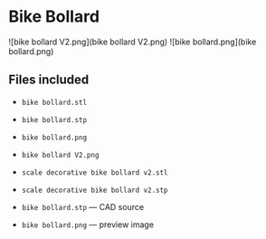 # Bike Bollard

![bike bollard V2.png](bike bollard V2.png)
![bike bollard.png](bike bollard.png)

## Files included

- `bike bollard.stl`
- `bike bollard.stp`
- `bike bollard.png`
- `bike bollard V2.png`
- `scale decorative bike bollard v2.stl`
- `scale decorative bike bollard v2.stp`
- `bike bollard.stp` — CAD source

- `bike bollard.png` — preview image
